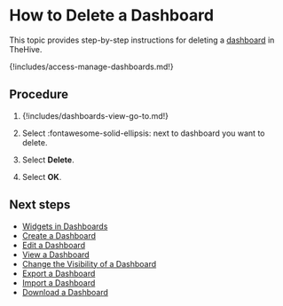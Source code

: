 # How to Delete a Dashboard

This topic provides step-by-step instructions for deleting a [dashboard](about-dashboards.md) in TheHive.

{!includes/access-manage-dashboards.md!}

<h2>Procedure</h2>

1. {!includes/dashboards-view-go-to.md!}

2. Select :fontawesome-solid-ellipsis: next to dashboard you want to delete.

3. Select **Delete**.

4. Select **OK**.

<h2>Next steps</h2>

* [Widgets in Dashboards](widgets-dashboards.md)
* [Create a Dashboard](create-a-dashboard.md)
* [Edit a Dashboard](edit-a-dashboard.md)
* [View a Dashboard](view-a-dashboard.md)
* [Change the Visibility of a Dashboard](change-visibility-of-a-dashboard.md)
* [Export a Dashboard](export-a-dashboard.md)
* [Import a Dashboard](import-a-dashboard.md)
* [Download a Dashboard](download-a-dashboard.md)
